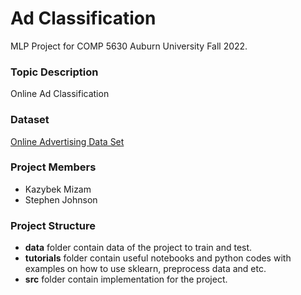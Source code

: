 # Ad Classification
MLP Project for COMP 5630 Auburn University Fall 2022.

### Topic Description
Online Ad Classification

### Dataset
[Online Advertising Data Set](https://archive.ics.uci.edu/ml//datasets/Internet+Advertisements)

### Project Members
- Kazybek Mizam
- Stephen Johnson

### Project Structure
- **data** folder contain data of the project to train and test.
- **tutorials** folder contain useful notebooks and python codes with examples on how to use sklearn, preprocess data and etc.
- **src** folder contain implementation for the project.

